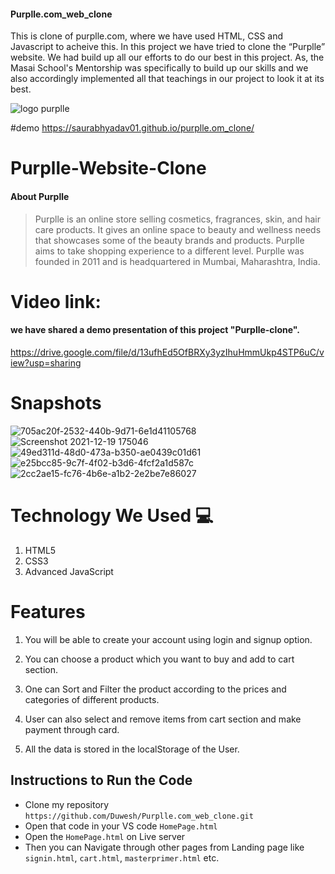 #### Purplle.com_web_clone
This is clone of purplle.com, where we have used HTML, CSS and Javascript to acheive this.
In this project we have tried to clone the “Purplle” website. We had build up all our efforts to do our best in this project. As, the Masai School's Mentorship  was specifically to build up our skills and we also accordingly implemented all that teachings in our project to look it at its best.

![logo purplle](https://user-images.githubusercontent.com/67849097/146675002-714b6f21-2573-43f0-83f0-3449230aa5c0.png)

#demo
https://saurabhyadav01.github.io/purplle.om_clone/
# Purplle-Website-Clone
#### About Purplle
>  Purplle is an online store selling cosmetics, fragrances, skin, and hair care products. It gives an online space to beauty and wellness needs that showcases some of the beauty brands and products. Purplle aims to take shopping experience to a different level. Purplle was founded in 2011 and is headquartered in Mumbai, Maharashtra, India.
>  
# Video link:
 #### we have shared a demo presentation of this project "Purplle-clone".
 
 https://drive.google.com/file/d/13ufhEd5OfBRXy3yzIhuHmmUkp4STP6uC/view?usp=sharing
 
# Snapshots

![705ac20f-2532-440b-9d71-6e1d41105768](https://user-images.githubusercontent.com/67849097/146674897-2cfd2fff-814a-46dc-9394-dc208948dbaf.jpg)
![Screenshot 2021-12-19 175046](https://user-images.githubusercontent.com/67849097/146674905-7140d13c-8a7c-41c0-b19b-dba21e09c282.png)
![49ed311d-48d0-473a-b350-ae0439c01d61](https://user-images.githubusercontent.com/67849097/146674910-ca9d9f02-b7bd-40dc-a0e6-89e9046ee47c.jpg)
![e25bcc85-9c7f-4f02-b3d6-4fcf2a1d587c](https://user-images.githubusercontent.com/67849097/146674914-23d5d099-1475-4301-96dc-07d5974d57d5.jpg)
![2cc2ae15-fc76-4b6e-a1b2-2e2be7e86027](https://user-images.githubusercontent.com/67849097/146674915-36c7ec06-b4e2-44da-b2fa-0429df71b429.jpg)



# Technology We Used :computer: 
1. HTML5
2. CSS3
3. Advanced JavaScript

# Features
1. You will be able to create your account using login and signup option.

2. You can choose a product which you want to buy and add to cart section.

3. One can Sort and Filter the product according to the prices and categories of different products.

4. User can also select and remove items from cart section and make payment through card.

5. All the data is stored in the localStorage of the User. 

## Instructions to Run the Code 

- Clone my repository `https://github.com/Duwesh/Purplle.com_web_clone.git`
- Open that code in your VS code `HomePage.html`
- Open the `HomePage.html` on Live server
- Then you can Navigate through other pages from Landing page like `signin.html`, `cart.html`, `masterprimer.html` etc.

